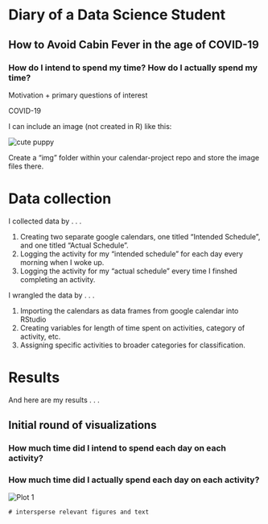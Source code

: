 Diary of a Data Science Student
===============================

How to Avoid Cabin Fever in the age of COVID-19
-----------------------------------------------

### How do I intend to spend my time? How do I actually spend my time?

Motivation + primary questions of interest

COVID-19

I can include an image (not created in R) like this:

![cute puppy](~/git/calendar-project/cute_puppy.png)

Create a “img” folder within your calendar-project repo and store the
image files there.

Data collection
===============

I collected data by . . .

1.  Creating two separate google calendars, one titled “Intended
    Schedule”, and one titled “Actual Schedule”.
2.  Logging the activity for my “intended schedule” for each day every
    morning when I woke up.
3.  Logging the activity for my “actual schedule” every time I finshed
    completing an activity.

I wrangled the data by . . .

1.  Importing the calendars as data frames from google calendar into
    RStudio
2.  Creating variables for length of time spent on activities, category
    of activity, etc.
3.  Assigning specific activities to broader categories for
    classification.

Results
=======

And here are my results . . .

Initial round of visualizations
-------------------------------

### How much time did I intend to spend each day on each activity?

### How much time did I actually spend each day on each activity?

![Plot 1](~git/calendar-project/images/Rplot1.png)

    # intersperse relevant figures and text
